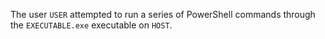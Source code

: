 The user `USER` attempted to run a series of PowerShell commands through the `EXECUTABLE.exe` executable on `HOST`.